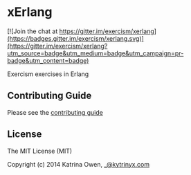 # xErlang

[![Join the chat at https://gitter.im/exercism/xerlang](https://badges.gitter.im/exercism/xerlang.svg)](https://gitter.im/exercism/xerlang?utm_source=badge&utm_medium=badge&utm_campaign=pr-badge&utm_content=badge)

Exercism exercises in Erlang

## Contributing Guide

Please see the [contributing guide](https://github.com/exercism/x-api/blob/master/CONTRIBUTING.md#the-exercise-data)

## License

The MIT License (MIT)

Copyright (c) 2014 Katrina Owen, _@kytrinyx.com
